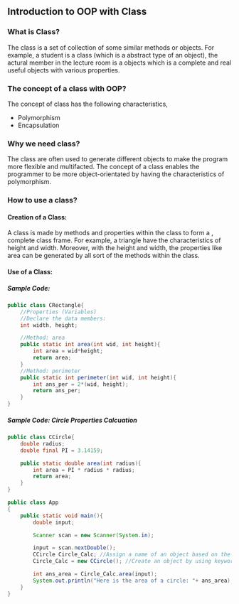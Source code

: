 ## Introduction to OOP with Class
### What is Class?
The class is a set of collection of some similar methods or objects. For example, a student is a class (which is a abstract type of an object), the actural member in the lecture room is a objects which is a complete and real useful objects with various properties.


### The concept of a class with OOP?
The concept of class has the following characteristics,
- Polymorphism
- Encapsulation

### Why we need class?
The class are often used to generate different objects to make the program more flexible and multifacted. The concept of a class enables the programmer to be more object-orientated by having the characteristics of polymorphism.

### How to use a class?
#### Creation of a Class:
A class is made by methods and properties within the class to form a , complete class frame. For example, a triangle have the characteristics of height and width. Moreover, with the height and width, the properties like area can be generated by all sort of the methods within the class.

#### Use of a Class:
##### Sample Code:
```Java
public class CRectangle{
    //Properties (Variables)
    //Declare the data members:
    int width, height;

    //Method: area
    public static int area(int wid, int height){
        int area = wid*height;
        return area;
    }
    //Method: perimeter
    public static int perimeter(int wid, int height){
        int ans_per = 2*(wid, height);
        return ans_per;
    }
}
```
##### Sample Code: Circle Properties Calcuation
```Java
public class CCircle{
    double radius;
    double final PI = 3.14159;

    public static double area(int radius){
        int area = PI * radius * radius;
        return area;
    }
}

public class App
{
    public static void main(){
        double input;

        Scanner scan = new Scanner(System.in);

        input = scan.nextDouble();
        CCircle Circle_Calc; //Assign a name of an object based on the class CCircle
        Circle_Calc = new CCircle(); //Create an object by using keyword "new"

        int ans_area = Circle_Calc.area(input);
        System.out.println("Here is the area of a circle: "+ ans_area);
    }
}
```